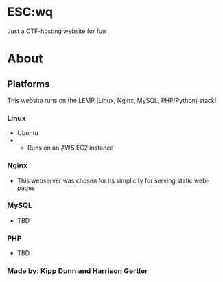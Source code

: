 # ESC:wq
Just a CTF-hosting website for fun

# About
## Platforms
This website runs on the LEMP (Linux, Nginx, MySQL, PHP/Python) stack!
### Linux
* Ubuntu
* * Runs on an AWS EC2 instance
### Nginx
* This webserver was chosen for its simplicity for serving static web-pages
### MySQL
* TBD
### PHP
* TBD

### Made by: Kipp Dunn and Harrison Gertler
